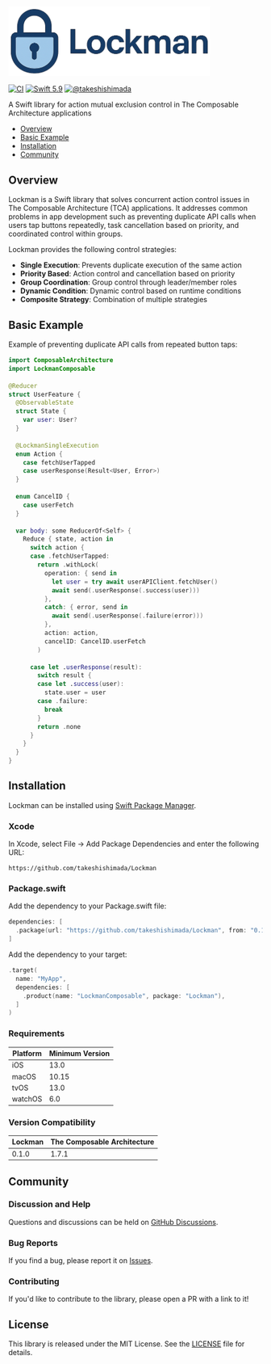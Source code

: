 <img src="Lockman.png" alt="Lockman Logo" width="400">

[![CI](https://github.com/takeshishimada/Lockman/workflows/CI/badge.svg)](https://github.com/takeshishimada/Lockman/actions?query=workflow%3ACI)
[![Swift 5.9](https://img.shields.io/badge/swift-5.9-ED523F.svg?style=flat)](https://swift.org/download/)
[![@takeshishimada](https://img.shields.io/badge/contact-@takeshishimada-1DA1F2.svg?style=flat&logo=twitter)](https://twitter.com/takeshishimada)

A Swift library for action mutual exclusion control in The Composable Architecture applications

* [Overview](#overview)
* [Basic Example](#basic-example)
* [Installation](#installation)
* [Community](#community)

## Overview

Lockman is a Swift library that solves concurrent action control issues in The Composable Architecture (TCA) applications. It addresses common problems in app development such as preventing duplicate API calls when users tap buttons repeatedly, task cancellation based on priority, and coordinated control within groups.

Lockman provides the following control strategies:

* **Single Execution**: Prevents duplicate execution of the same action
* **Priority Based**: Action control and cancellation based on priority
* **Group Coordination**: Group control through leader/member roles
* **Dynamic Condition**: Dynamic control based on runtime conditions
* **Composite Strategy**: Combination of multiple strategies

## Basic Example

Example of preventing duplicate API calls from repeated button taps:

```swift
import ComposableArchitecture
import LockmanComposable

@Reducer
struct UserFeature {
  @ObservableState
  struct State {
    var user: User?
  }
  
  @LockmanSingleExecution
  enum Action {
    case fetchUserTapped
    case userResponse(Result<User, Error>)
  }
  
  enum CancelID {
    case userFetch
  }
  
  var body: some ReducerOf<Self> {
    Reduce { state, action in
      switch action {
      case .fetchUserTapped:
        return .withLock(
          operation: { send in
            let user = try await userAPIClient.fetchUser()
            await send(.userResponse(.success(user)))
          },
          catch: { error, send in
            await send(.userResponse(.failure(error)))
          },
          action: action,
          cancelID: CancelID.userFetch
        )
        
      case let .userResponse(result):
        switch result {
        case let .success(user):
          state.user = user
        case .failure:
          break
        }
        return .none
      }
    }
  }
}
```

## Installation

Lockman can be installed using [Swift Package Manager](https://swift.org/package-manager/).

### Xcode

In Xcode, select File → Add Package Dependencies and enter the following URL:

```
https://github.com/takeshishimada/Lockman
```

### Package.swift

Add the dependency to your Package.swift file:

```swift
dependencies: [
  .package(url: "https://github.com/takeshishimada/Lockman", from: "0.1.0")
]
```

Add the dependency to your target:

```swift
.target(
  name: "MyApp",
  dependencies: [
    .product(name: "LockmanComposable", package: "Lockman"),
  ]
)
```

### Requirements

| Platform | Minimum Version |
|----------|----------------|
| iOS      | 13.0           |
| macOS    | 10.15          |
| tvOS     | 13.0           |
| watchOS  | 6.0            |

### Version Compatibility

| Lockman | The Composable Architecture |
|---------|----------------------------|
| 0.1.0   | 1.7.1                      |

## Community

### Discussion and Help

Questions and discussions can be held on [GitHub Discussions](https://github.com/takeshishimada/Lockman/discussions).

### Bug Reports

If you find a bug, please report it on [Issues](https://github.com/takeshishimada/Lockman/issues).

### Contributing

If you'd like to contribute to the library, please open a PR with a link to it!

## License

This library is released under the MIT License. See the [LICENSE](./LICENSE) file for details.